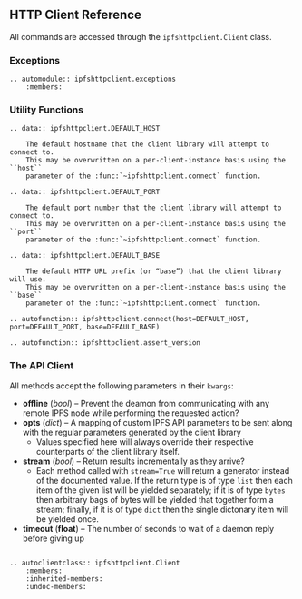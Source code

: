 HTTP Client Reference
--------------------

All commands are accessed through the ``ipfshttpclient.Client`` class.

### Exceptions

```eval_rst
.. automodule:: ipfshttpclient.exceptions
    :members:
```


### Utility Functions

```eval_rst
.. data:: ipfshttpclient.DEFAULT_HOST

    The default hostname that the client library will attempt to connect to.
    This may be overwritten on a per-client-instance basis using the ``host``
    parameter of the :func:`~ipfshttpclient.connect` function.

.. data:: ipfshttpclient.DEFAULT_PORT

    The default port number that the client library will attempt to connect to.
    This may be overwritten on a per-client-instance basis using the ``port``
    parameter of the :func:`~ipfshttpclient.connect` function.

.. data:: ipfshttpclient.DEFAULT_BASE

    The default HTTP URL prefix (or “base”) that the client library will use.
    This may be overwritten on a per-client-instance basis using the ``base``
    parameter of the :func:`~ipfshttpclient.connect` function.

.. autofunction:: ipfshttpclient.connect(host=DEFAULT_HOST, port=DEFAULT_PORT, base=DEFAULT_BASE)

.. autofunction:: ipfshttpclient.assert_version

```

### The API Client

All methods accept the following parameters in their `kwargs`:

 * **offline** (*bool*) – Prevent the deamon from communicating with any remote
                          IPFS node while performing the requested action?
 * **opts** (*dict*) – A mapping of custom IPFS API parameters to be sent along
                       with the regular parameters generated by the client
                       library
    * Values specified here will always override their respective counterparts
      of the client library itself.
 * **stream** (*bool*) – Return results incrementally as they arrive?
    * Each method called with `stream=True` will return a generator instead
      of the documented value. If the return type is of type `list` then each
      item of the given list will be yielded separately; if it is of type
      `bytes` then arbitrary bags of bytes will be yielded that together form
      a stream; finally, if it is of type `dict` then the single dictonary item
      will be yielded once.
 * **timeout** (**float**) – The number of seconds to wait of a daemon reply
                             before giving up

```eval_rst

.. autoclientclass:: ipfshttpclient.Client
	:members:
	:inherited-members:
	:undoc-members:
```
